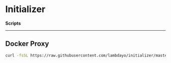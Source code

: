 # __Initializer__
__Scripts__

------
## Docker Proxy
```bash
curl -fsSL https://raw.githubusercontent.com/lambdayo/initializer/master/docker-proxy.sh | bash -s -- -i -s 192.168.1.1
```
